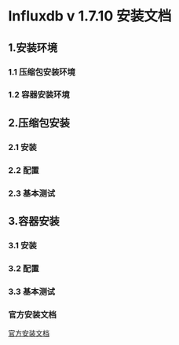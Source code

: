# Influxdb v 1.7.10 安装文档
## 1.安装环境
### 1.1 压缩包安装环境

### 1.2 容器安装环境


## 2.压缩包安装
### 2.1 安装

### 2.2 配置

### 2.3 基本测试

## 3.容器安装
### 3.1 安装

### 3.2 配置

### 3.3 基本测试 


### 官方安装文档
[官方安装文档]()